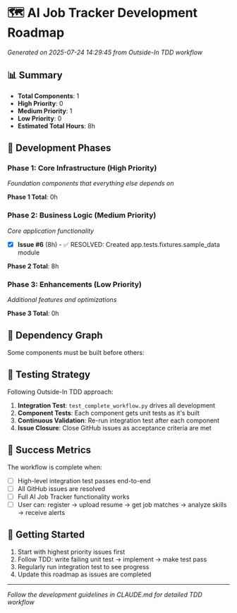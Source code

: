 # 🗺️ AI Job Tracker Development Roadmap

*Generated on 2025-07-24 14:29:45 from Outside-In TDD workflow*

## 📊 Summary
- **Total Components**: 1
- **High Priority**: 0
- **Medium Priority**: 1
- **Low Priority**: 0
- **Estimated Total Hours**: 8h

## 🎯 Development Phases

### Phase 1: Core Infrastructure (High Priority)
*Foundation components that everything else depends on*


**Phase 1 Total**: 0h

### Phase 2: Business Logic (Medium Priority)
*Core application functionality*

- [x] **Issue #6** (8h) - ✅ RESOLVED: Created app.tests.fixtures.sample_data module

**Phase 2 Total**: 8h

### Phase 3: Enhancements (Low Priority)
*Additional features and optimizations*


**Phase 3 Total**: 0h

## 🔄 Dependency Graph
Some components must be built before others:


## 🧪 Testing Strategy
Following Outside-In TDD approach:

1. **Integration Test**: `test_complete_workflow.py` drives all development
2. **Component Tests**: Each component gets unit tests as it's built
3. **Continuous Validation**: Re-run integration test after each component
4. **Issue Closure**: Close GitHub issues as acceptance criteria are met

## 🎉 Success Metrics
The workflow is complete when:
- [ ] High-level integration test passes end-to-end
- [ ] All GitHub issues are resolved
- [ ] Full AI Job Tracker functionality works
- [ ] User can: register → upload resume → get job matches → analyze skills → receive alerts

## 🚀 Getting Started
1. Start with highest priority issues first
2. Follow TDD: write failing unit test → implement → make test pass
3. Regularly run integration test to see progress
4. Update this roadmap as issues are completed

---
*Follow the development guidelines in CLAUDE.md for detailed TDD workflow*
